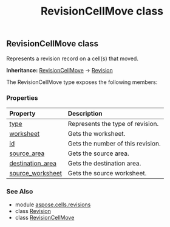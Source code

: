 ﻿---
title: RevisionCellMove class
second_title: Aspose.Cells for Python via .NET API References
description: 
type: docs
weight: 50
url: /aspose.cells.revisions/revisioncellmove/
is_root: false
---

## RevisionCellMove class

Represents a revision record on a cell(s) that moved.



**Inheritance:** [RevisionCellMove](/cells/python-net/aspose.cells.revisions/revisioncellmove) → 
[Revision](/cells/python-net/aspose.cells.revisions/revision)



The RevisionCellMove type exposes the following members:

### Properties
| Property | Description |
| :- | :- |
| [type](/cells/python-net/aspose.cells.revisions/revisioncellmove/type) | Represents the type of revision. |
| [worksheet](/cells/python-net/aspose.cells.revisions/revisioncellmove/worksheet) | Gets the worksheet. |
| [id](/cells/python-net/aspose.cells.revisions/revisioncellmove/id) | Gets the number of this revision. |
| [source_area](/cells/python-net/aspose.cells.revisions/revisioncellmove/source_area) | Gets the source area. |
| [destination_area](/cells/python-net/aspose.cells.revisions/revisioncellmove/destination_area) | Gets the destination area. |
| [source_worksheet](/cells/python-net/aspose.cells.revisions/revisioncellmove/source_worksheet) | Gets the source worksheet. |



### See Also
* module [aspose.cells.revisions](..)
* class [Revision](/cells/python-net/aspose.cells.revisions/revision)
* class [RevisionCellMove](/cells/python-net/aspose.cells.revisions/revisioncellmove)
